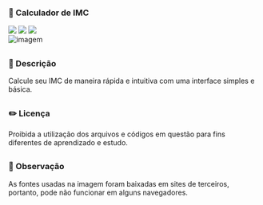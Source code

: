 ### 🧮 Calculador de IMC

<div style="display: inline_block">

<img src="https://img.shields.io/badge/html5-%23E34F26.svg?style=for-the-badge&logo=html5&logoColor=white" />
<img src="https://img.shields.io/badge/css3-%231572B6.svg?style=for-the-badge&logo=css3&logoColor=white" />
<img src="https://img.shields.io/badge/javascript-%23323330.svg?style=for-the-badge&logo=javascript&logoColor=%23F7DF1E" />
  
</div>

<img src="https://user-images.githubusercontent.com/86972667/220393489-a838754a-5575-4401-9b23-9884e57cedf8.png" alt="imagem">


##

### 📜 Descrição 
<p>Calcule seu IMC de maneira rápida e intuitiva com uma interface simples e básica.</p>

##

### ✏️ Licença 
<p>Proibida a utilização dos arquivos e códigos em questão para fins diferentes de aprendizado e estudo.</p>

## 

### 👀 Observação
<p> As fontes usadas na imagem foram baixadas em sites de terceiros, portanto, pode não funcionar em alguns navegadores.</p>
